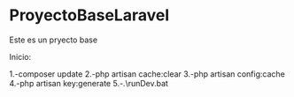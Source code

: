 # ProyectoBaseLaravel
Este es un pryecto base 

Inicio: 

1.-composer update
2.-php artisan cache:clear
3.-php artisan config:cache
4.-php artisan key:generate
5.-.\runDev.bat
